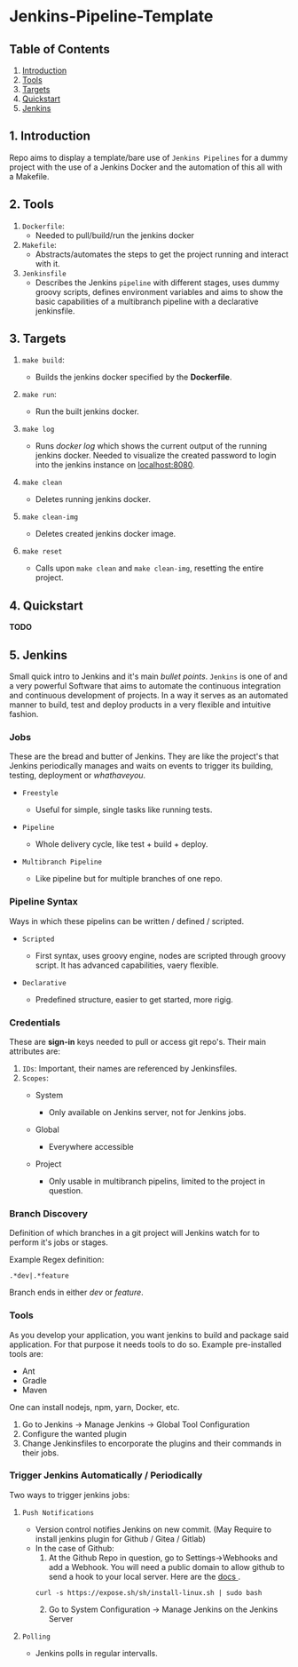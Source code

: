 # Jenkins-Pipeline-Template
## Table of Contents
1. [Introduction](#introduction)
2. [Tools](#tools)
3. [Targets](#targets)
4. [Quickstart](#quickstart)
5. [Jenkins](#jenkins)

<a name="introduction"/>

## 1. Introduction
Repo aims to display a template/bare use of `Jenkins Pipelines` for a dummy project with the use of a Jenkins
Docker and the automation of this all with a Makefile.

<a name="tools"/>

## 2. Tools
1. `Dockerfile`: 
    * Needed to pull/build/run the jenkins docker
2. `Makefile`: 
    * Abstracts/automates the steps to get the project running and interact with it.
3. `Jenkinsfile`
    * Describes the Jenkins `pipeline` with different stages, uses dummy groovy scripts,
      defines environment variables and aims to show the basic capabilities of a
      multibranch pipeline with a declarative jenkinsfile.

<a name="targets"/>

## 3. Targets
1. `make build`: 
    * Builds the jenkins docker specified by the **Dockerfile**.
2. `make run`: 
    * Run the built jenkins docker.
3. `make log`
    * Runs *docker log* which shows the current output of the running jenkins docker.
      Needed to visualize the created password to login into the jenkins instance on
      [localhost:8080](http://localhost:8080/).

4. `make clean`
    * Deletes running jenkins docker.
5. `make clean-img`
    * Deletes created jenkins docker image.
6. `make reset`
    * Calls upon `make clean` and `make clean-img`, resetting the entire project.

<a name="quickstart"/>

## 4. Quickstart
**TODO**

<a name="jenkins"/>

## 5. Jenkins
Small quick intro to Jenkins and it's main *bullet points*. `Jenkins` is one of and a very
powerful Software that aims to automate the continuous integration and continuous
development of projects. In a way it serves as an automated manner to build, test and
deploy products in a very flexible and intuitive fashion.

### Jobs
These are the bread and butter of Jenkins. They are like the project's that Jenkins
periodically manages and waits on events to trigger its building, testing, deployment or *whathaveyou*.

* `Freestyle`
    * Useful for simple, single tasks like running tests.

* `Pipeline`
    * Whole delivery cycle, like test + build + deploy.

* `Multibranch Pipeline`
    * Like pipeline but for multiple branches of one repo.

### Pipeline Syntax
Ways in which these pipelins can be written / defined / scripted.
* `Scripted`
    * First syntax, uses groovy engine, nodes are scripted through groovy script. It has
    advanced capabilities, vaery flexible.

* `Declarative`
    * Predefined structure, easier to get started, more rigig.

### Credentials
These are **sign-in** keys needed to pull or access git repo's. Their main attributes are:
1. `IDs`: Important, their names are referenced by Jenkinsfiles.
2. `Scopes`:
    * System
        * Only available on Jenkins server, not for Jenkins jobs.

    * Global
        * Everywhere accessible

    * Project
        * Only usable in multibranch pipelins, limited to the project in question.


### Branch Discovery
Definition of which branches in a git project will Jenkins watch for to perform it's jobs
or stages.

Example Regex definition:
```regex
.*dev|.*feature
```
Branch ends in either *dev* or *feature*.

### Tools
As you develop your application, you want jenkins to build and package said application.
For that purpose it needs tools to do so. Example pre-installed tools are:
- Ant
- Gradle
- Maven

One can install nodejs, npm, yarn, Docker, etc.

1. Go to Jenkins -> Manage Jenkins -> Global Tool Configuration
2. Configure the wanted plugin
3. Change Jenkinsfiles to encorporate the plugins and their commands in their jobs.

### Trigger Jenkins Automatically / Periodically
Two ways to trigger jenkins jobs:

1. `Push Notifications`
    * Version control notifies Jenkins on new commit. (May Require to install jenkins plugin for Github / Gitea / Gitlab)
    * In the case of Github: 
        1. At the Github Repo in question, go to Settings->Webhooks and add a Webhook.
        You will need a public domain to allow github to send a hook to your local server. 
        Here are the [docs ](https://expose.sh/docs).
        ```
        curl -s https://expose.sh/sh/install-linux.sh | sudo bash
        ```
        2. Go to System Configuration -> Manage Jenkins on the Jenkins Server

2. `Polling`
    * Jenkins polls in regular intervalls.
